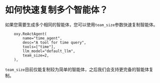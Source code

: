 # 如何快速复制多个智能体？

如果您需要生成多个相同的智能体，您可以使用`team_size`参数快速复制智能体。

```
    oxy.ReActAgent(
        name="time_agent",
        desc="A tool for time query",
        tools=["time"],
        llm_model="default_llm",
        team_size=2,
    ),
```

`team_size`目前仅能复制较为简单的智能体，之后我们会支持更完备的智能体复制。